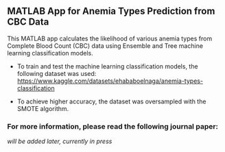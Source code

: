 ## MATLAB App for Anemia Types Prediction from CBC Data

This MATLAB app calculates the likelihood of various anemia types from Complete Blood Count (CBC) data using Ensemble and Tree machine learning classification models. 

- To train and test the machine learning classification models, the following dataset was used: https://www.kaggle.com/datasets/ehababoelnaga/anemia-types-classification

- To achieve higher accuracy, the dataset was oversampled with the SMOTE algorithm.

### For more information, please read the following journal paper:
*will be added later, currently in press*
